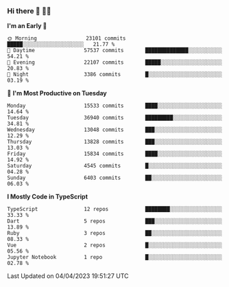 ### Hi there 👋 🧑‍💻



<!--START_SECTION:waka-->
**I'm an Early 🐤** 

```text
🌞 Morning                23101 commits       █████░░░░░░░░░░░░░░░░░░░░   21.77 % 
🌆 Daytime                57537 commits       ██████████████░░░░░░░░░░░   54.21 % 
🌃 Evening                22107 commits       █████░░░░░░░░░░░░░░░░░░░░   20.83 % 
🌙 Night                  3386 commits        █░░░░░░░░░░░░░░░░░░░░░░░░   03.19 % 
```
📅 **I'm Most Productive on Tuesday** 

```text
Monday                   15533 commits       ████░░░░░░░░░░░░░░░░░░░░░   14.64 % 
Tuesday                  36940 commits       █████████░░░░░░░░░░░░░░░░   34.81 % 
Wednesday                13048 commits       ███░░░░░░░░░░░░░░░░░░░░░░   12.29 % 
Thursday                 13828 commits       ███░░░░░░░░░░░░░░░░░░░░░░   13.03 % 
Friday                   15834 commits       ████░░░░░░░░░░░░░░░░░░░░░   14.92 % 
Saturday                 4545 commits        █░░░░░░░░░░░░░░░░░░░░░░░░   04.28 % 
Sunday                   6403 commits        ██░░░░░░░░░░░░░░░░░░░░░░░   06.03 % 
```


**I Mostly Code in TypeScript** 

```text
TypeScript               12 repos            ████████░░░░░░░░░░░░░░░░░   33.33 % 
Dart                     5 repos             ███░░░░░░░░░░░░░░░░░░░░░░   13.89 % 
Ruby                     3 repos             ██░░░░░░░░░░░░░░░░░░░░░░░   08.33 % 
Vue                      2 repos             █░░░░░░░░░░░░░░░░░░░░░░░░   05.56 % 
Jupyter Notebook         1 repo              █░░░░░░░░░░░░░░░░░░░░░░░░   02.78 % 
```




 Last Updated on 04/04/2023 19:51:27 UTC
<!--END_SECTION:waka-->


